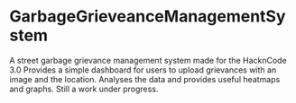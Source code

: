 # GarbageGrieveanceManagementSystem
A street garbage grievance management system made for the HacknCode 3.0
Provides a simple dashboard for users to upload grievances with an image and the location.
Analyses the data and provides useful heatmaps and graphs.
Still a work under progress.
